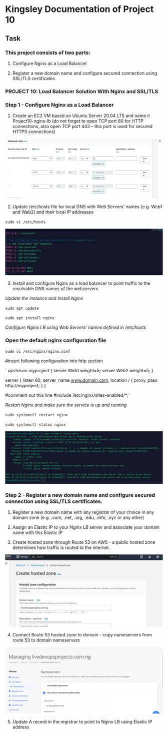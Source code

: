 # Kingsley Documentation of Project 10

## Task

### This project consists of two parts:

1. Configure Nginx as a Load Balancer

2. Register a new domain name and configure secured connection using SSL/TLS certificates

### PROJECT 10: Load Balancer Solution With Nginx and SSL/TLS

### Step 1 - Configure Nginx as a Load Balancer

1. Create an EC2 VM based on Ubuntu Server 20.04 LTS and name it Project10-nginx-lb (do not forget to open TCP port 80 for HTTP connections, also open TCP port 443 – this port is used for secured HTTPS connections)

![nginx security group](./images/nginxlb-security-group.jpg)

2. Update /etc/hosts file for local DNS with Web Servers’ names (e.g. Web1 and Web2) and their local IP addresses

`sudo vi /etc/hosts`

![local dns update](./images/local-dns-update.jpg)

3. Install and configure Nginx as a load balancer to point traffic to the resolvable DNS names of the webservers

*Update the instance and Install Nginx*

`sudo apt update`

`sudo apt install nginx`

*Configure Nginx LB using Web Servers’ names defined in /etc/hosts*

### Open the default nginx configuration file

`sudo vi /etc/nginx/nginx.conf`

#insert following configuration into http section

` upstream myproject {
    server Web1 weight=5;
    server Web2 weight=5;
  }

server {
    listen 80;
    server_name www.domain.com;
    location / {
      proxy_pass http://myproject;
    }
  }

#comment out this line
#include /etc/nginx/sites-enabled/*;`

*Restart Nginx and make sure the service is up and running*

`sudo systemctl restart nginx`

`sudo systemctl status nginx`

![nginx status](./images/nginx-status.jpg)


### Step 2 - Register a new domain name and configure secured connection using SSL/TLS certificates.

1. Register a new domain name with any registrar of your choice in any domain zone (e.g. .com, .net, .org, .edu, .info, .xyz or any other)

2. Assign an Elastic IP to your Nginx LB server and associate your domain name with this Elastic IP

3. Create hosted zone through Route 53 on AWS - a public hosted zone determines how traffic is routed to the internet.

![route 53 hosted zone](./images/route53-hosted-zone.jpg)

4. Connect Route 53 hosted zone to domain - copy nameservers from route 53 to domain nameservers

![nameservers change](./images/nameservers-change.jpg)

5. Update A record in the registrar to point to Nginx LB using Elastic IP address

